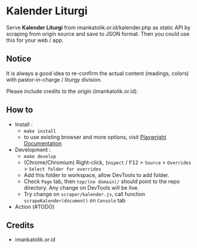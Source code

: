 # Kalender Liturgi
Serve __Kalender Liturgi__ from imankatolik.or.id/kalender.php as static API by scraping from origin source and save to JSON format. Then you could use this for your web / app.


## Notice
It is always a good idea to re-confirm the actual content (readings, colors) with pastor-in-charge / liturgy division.

Please include credits to the origin (imankatolik.or.id).


## How to
- Install : 
    - `make install`
    - to use existing browser and more options, visit [Playwright Documentation](playwright.dev)
- Development : 
    - `make develop`
    - (Chrome/Chromium) Right-click, `Inspect` / <kbd>F12</kbd> > `Source` > `Overrides` > `Select folder for overrides`
    - Add this folder to workspace, allow DevTools to add folder.
    - Check `Page` tab, then `top/(no domain)/` should point to the repo directory. Any change on DevTools will be live.
    - Try change on `scraper/kalender.js`, call function `scrapeKalender(document)` on `Console` tab
- Action (#TODO)

## Credits
- imankatolik.or.id
